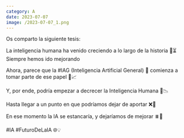 ```yaml
--- 
category: A 
date: 2023-07-07 
image: /2023-07-07_1.png 
--- 
```


Os comparto la siguiente tesis:

 La inteligencia humana ha venido creciendo a lo largo de la historia 🧠⏳Siempre hemos ido mejorando

Ahora, parece que la #IAG (Inteligencia Artificial General) 🤖 comienza a tomar parte de ese papel 🔄📈

Y, por ende, podría empezar a decrecer la Inteligencia Humana 🧠📉

Hasta llegar a un punto en que podríamos dejar de aportar ❌🤲

En ese momento la IA se estancaría, y dejaríamos de mejorar ⏸️🤖

#IA #FuturoDeLaIA 🌐💡